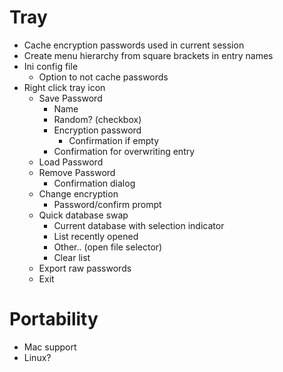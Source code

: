 Tray
====
* Cache encryption passwords used in current session
* Create menu hierarchy from square brackets in entry names
* Ini config file
  * Option to not cache passwords
* Right click tray icon
  * Save Password
    * Name
    * Random? (checkbox)
    * Encryption password
      * Confirmation if empty
    * Confirmation for overwriting entry
  * Load Password
  * Remove Password
    * Confirmation dialog
  * Change encryption
    * Password/confirm prompt
  * Quick database swap
    * Current database with selection indicator
    * List recently opened
    * Other.. (open file selector)
    * Clear list
  * Export raw passwords
  * Exit

Portability
===========
* Mac support
* Linux?
